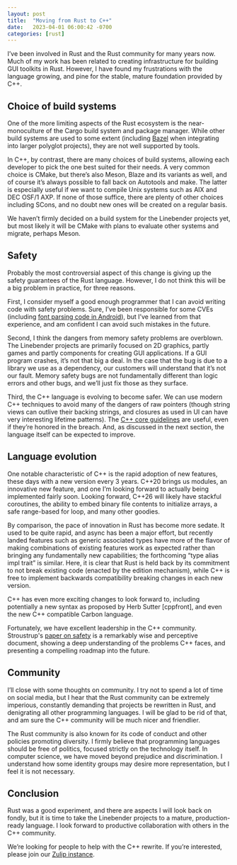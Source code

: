 ```yaml
---
layout: post
title:  "Moving from Rust to C++"
date:   2023-04-01 06:00:42 -0700
categories: [rust]
---
```

I’ve been involved in Rust and the Rust community for many years now. Much of my work has been related to creating infrastructure for building GUI toolkits in Rust. However, I have found my frustrations with the language growing, and pine for the stable, mature foundation provided by C++.

## Choice of build systems

One of the more limiting aspects of the Rust ecosystem is the near-monoculture of the Cargo build system and package manager. While other build systems are used to some extent (including [Bazel][Scaling Rust builds with Bazel] when integrating into larger polyglot projects), they are not well supported by tools.

In C++, by contrast, there are many choices of build systems, allowing each developer to pick the one best suited for their needs. A very common choice is CMake, but there’s also Meson, Blaze and its variants as well, and of course it’s always possible to fall back on Autotools and make. The latter is especially useful if we want to compile Unix systems such as AIX and DEC OSF/1 AXP. If none of those suffice, there are plenty of other choices including SCons, and no doubt new ones will be created on a regular basis.

We haven’t firmly decided on a build system for the Linebender projects yet, but most likely it will be CMake with plans to evaluate other systems and migrate, perhaps Meson.

## Safety

Probably the most controversial aspect of this change is giving up the safety guarantees of the Rust language. However, I do not think this will be a big problem in practice, for three reasons.

First, I consider myself a good enough programmer that I can avoid writing code with safety problems. Sure, I’ve been responsible for some CVEs (including [font parsing code in Android]), but I’ve learned from that experience, and am confident I can avoid such mistakes in the future.

Second, I think the dangers from memory safety problems are overblown. The Linebender projects are primarily focused on 2D graphics, partly games and partly components for creating GUI applications. If a GUI program crashes, it’s not that big a deal. In the case that the bug is due to a library we use as a dependency, our customers will understand that it’s not our fault. Memory safety bugs are not fundamentally different than logic errors and other bugs, and we’ll just fix those as they surface.

Third, the C++ language is evolving to become safer. We can use modern C++ techniques to avoid many of the dangers of raw pointers (though string views can outlive their backing strings, and closures as used in UI can have very interesting lifetime patterns). The [C++ core guidelines] are useful, even if they’re honored in the breach. And, as discussed in the next section, the language itself can be expected to improve.

## Language evolution

One notable characteristic of C++ is the rapid adoption of new features, these days with a new version every 3 years. C++20 brings us modules, an innovative new feature, and one I’m looking forward to actually being implemented fairly soon. Looking forward, C++26 will likely have stackful coroutines, the ability to embed binary file contents to initialize arrays, a safe range-based for loop, and many other goodies.

By comparison, the pace of innovation in Rust has become more sedate. It used to be quite rapid, and async has been a major effort, but recently landed features such as generic associated types have more of the flavor of making combinations of existing features work as expected rather than bringing any fundamentally new capabilities; the forthcoming “type alias impl trait” is similar. Here, it is clear that Rust is held back by its commitment to not break existing code (enacted by the edition mechanism), while C++ is free to implement backwards compatibility breaking changes in each new version.

C++ has even more exciting changes to look forward to, including potentially a new syntax as proposed by Herb Sutter [cppfront], and even the new C++ compatible Carbon language.

Fortunately, we have excellent leadership in the C++ community. Stroustrup's [paper on safety][Stroustrup on safety] is a remarkably wise and perceptive document, showing a deep understanding of the problems C++ faces, and presenting a compelling roadmap into the future.

## Community

I’ll close with some thoughts on community. I try not to spend a lot of time on social media, but I hear that the Rust community can be extremely imperious, constantly demanding that projects be rewritten in Rust, and denigrating all other programming languages. I will be glad to be rid of that, and am sure the C++ community will be much nicer and friendlier.

The Rust community is also known for its code of conduct and other policies promoting diversity. I firmly believe that programming languages should be free of politics, focused strictly on the technology itself. In computer science, we have moved beyond prejudice and discrimination. I understand how some identity groups may desire more representation, but I feel it is not necessary.

## Conclusion

Rust was a good experiment, and there are aspects I will look back on fondly, but it is time to take the Linebender projects to a mature, production-ready language. I look forward to productive collaboration with others in the C++ community.

We’re looking for people to help with the C++ rewrite. If you’re interested, please join our [Zulip instance].

[Stroustrup on safety]: https://www.open-std.org/jtc1/sc22/wg21/docs/papers/2023/p2739r0.pdf
[Scaling Rust builds with Bazel]: https://mmapped.blog/posts/17-scaling-rust-builds-with-bazel.html
[font parsing code in Android]: https://nvd.nist.gov/vuln/detail/CVE-2016-2414
[C++ core guidelines]: https://isocpp.github.io/CppCoreGuidelines/CppCoreGuidelines
[Zulip instance]: https://xi.zulipchat.com
